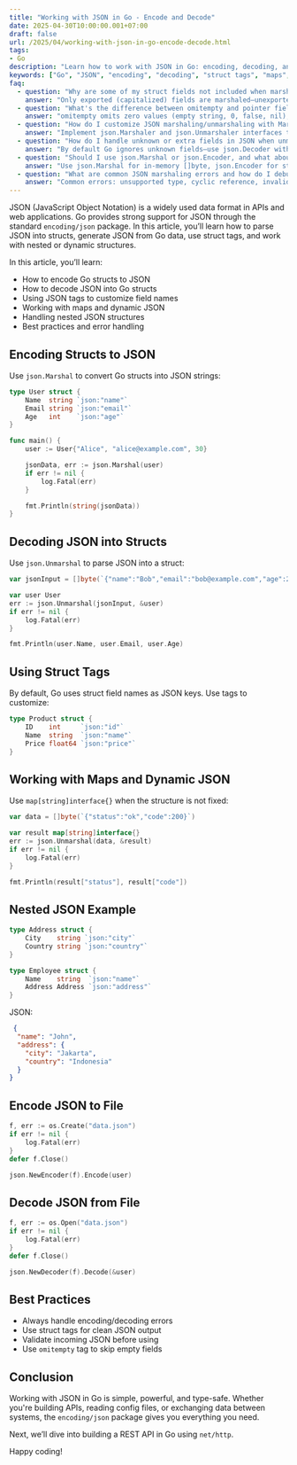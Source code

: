```yaml
---
title: "Working with JSON in Go - Encode and Decode"
date: 2025-04-30T10:00:00.001+07:00
draft: false
url: /2025/04/working-with-json-in-go-encode-decode.html
tags:
- Go
description: "Learn how to work with JSON in Go: encoding, decoding, and using struct tags."
keywords: ["Go", "JSON", "encoding", "decoding", "struct tags", "maps", "nested JSON"]
faq:
  - question: "Why are some of my struct fields not included when marshaling to JSON?"
    answer: "Only exported (capitalized) fields are marshaled—unexported fields ignored by encoding/json. Problem: type User struct { name string; email string }; json.Marshal(user)—outputs {}. Fields lowercase (unexported), invisible to reflection. Fix: capitalize: type User struct { Name string `json:\"name\"`; Email string `json:\"email\"` }—outputs {\"name\":\"Alice\",\"email\":\"alice@example.com\"}. Tag `json:\"name\"` maps exported Name to lowercase JSON key. Why: Go's reflection can't access unexported fields from other packages—encoding/json in stdlib, your struct in main, can't see private fields. Security benefit: sensitive fields stay private: type User struct { Name string; password string }—password never marshaled. Omitting fields: use tag `json:\"-\"` to explicitly exclude exported field: type User struct { Password string `json:\"-\"` }—never marshaled even though exported. Debugging: if field missing from JSON: (1) Check capitalization: name → Name. (2) Check tag: `json:\"user_name\"` means key is user_name not Name. (3) Check zero value with omitempty: Name string `json:\"name,omitempty\"`—empty string omitted. Print struct before marshal: fmt.Printf(\"%+v\", user)—verify field has value. Common mistakes: (1) Forgot to capitalize after copy-paste from JSON schema. (2) Tag typo: `josn:\"name\"`—silently uses default field name. (3) Embedded unexported struct: fields not promoted. Best practice: always export fields for marshaling, use tags for naming, use `-` to explicitly exclude."
  - question: "What's the difference between omitempty and pointer fields for handling optional JSON fields?"
    answer: "omitempty omits zero values (empty string, 0, false, nil), pointers distinguish zero from absent—choose based on whether zero is meaningful. omitempty: type User struct { Name string `json:\"name,omitempty\"`; Age int `json:\"age,omitempty\"` }. Behavior: Age=0 → {\"name\":\"Alice\"} (age omitted), Age=25 → {\"name\":\"Alice\",\"age\":25}. Problem: can't distinguish 'age not provided' from 'age is 0'. If 0 is valid, omitempty wrong—0-year-old doesn't exist but omitted = looks like not provided. Pointer fields: type User struct { Name string `json:\"name\"`; Age *int `json:\"age,omitempty\"` }. Behavior: Age=nil → {\"name\":\"Alice\"} (nil omitted), Age=&0 → {\"name\":\"Alice\",\"age\":0} (0 included). Distinguishes: nil=not provided, *int=provided (even if 0). When omitempty: (1) Zero value means 'not set': empty string, false boolean. (2) Optional text fields: Email, MiddleName. (3) Flags: Active bool—false = inactive, omit from JSON for defaults. When pointer: (1) Zero value is meaningful: Age *int (0 is valid age for newborn), Price *float64 (0.0 = free). (2) Need to distinguish absent vs zero: IsActive *bool—nil = not set, false = explicitly disabled, true = enabled. (3) PATCH requests: only update provided fields—nil = don't update, value = update to this. Trade-off: pointers add complexity (nil checks), but semantic correctness. Decoding: omitempty only affects encoding (marshal), not decoding—json:\"age,omitempty\" doesn't prevent Age field from being set during unmarshal. Best practice: omitempty for string/slice (empty = not set), pointers for numbers/bools where zero is valid. API design: PATCH with pointers—only update non-nil fields."
  - question: "How do I customize JSON marshaling/unmarshaling with MarshalJSON and UnmarshalJSON?"
    answer: "Implement json.Marshaler and json.Unmarshaler interfaces to control encoding/decoding—use for custom formats, computed fields, or validation. MarshalJSON: func (u User) MarshalJSON() ([]byte, error) { type Alias User; return json.Marshal(&struct { *Alias; FullName string `json:\"full_name\"` }{ Alias: (*Alias)(&u), FullName: u.FirstName + \" \" + u.LastName }) }—adds computed field. Why: (1) Custom formats: time.Time as Unix timestamp instead of RFC3339. (2) Computed fields: combine FirstName + LastName → FullName. (3) Encryption: marshal CreditCard with last 4 digits only. (4) Legacy compatibility: struct field ID but JSON expects id_number. UnmarshalJSON: func (u *User) UnmarshalJSON(data []byte) error { type Alias User; aux := &struct { *Alias; Age string `json:\"age\"` }{ Alias: (*Alias)(u) }; if err := json.Unmarshal(data, aux); err != nil { return err }; if age, err := strconv.Atoi(aux.Age); err == nil { u.Age = age }; return nil }—handles Age as string or int. Why: (1) Multiple formats: accept \"2023-01-01\" or \"01/01/2023\" for date. (2) Validation: reject negative prices during unmarshal. (3) Defaults: set CreatedAt if not provided. (4) Type coercion: string \"true\" → bool true. Caveat: recursive calls—don't call json.Marshal(*u) inside MarshalJSON—infinite loop! Use alias pattern: type Alias User; json.Marshal((*Alias)(u))—skips custom method. Performance: custom marshaling adds overhead—only use when needed. Common use cases: (1) Time formats: marshal time.Time as ISO8601, Unix, or custom. (2) Enums: marshal int Status as string for API. (3) Polymorphism: unmarshal based on 'type' field—JSON with type:\"circle\" → Circle struct. Best practice: implement both MarshalJSON and UnmarshalJSON together—symmetry ensures encode/decode round-trip works. Test thoroughly: data, _ := json.Marshal(obj); json.Unmarshal(data, &obj2); assert.Equal(obj, obj2)."
  - question: "How do I handle unknown or extra fields in JSON when unmarshaling into a struct?"
    answer: "By default Go ignores unknown fields—use json.Decoder with DisallowUnknownFields() to reject, or unmarshal to map to capture all. Default behavior: type User struct { Name string }; json.Unmarshal('{\"name\":\"Alice\",\"age\":30}', &user)—succeeds, age ignored, user.Name=\"Alice\". Use case: forward compatibility—old client receives new API fields, doesn't break. Strict mode: dec := json.NewDecoder(bytes.NewReader(data)); dec.DisallowUnknownFields(); err := dec.Decode(&user)—errors on unknown fields: 'json: unknown field \"age\"'. Use case: validation, reject malformed requests, prevent typos (usrname vs username). Capture extras: type User struct { Name string; Extras map[string]json.RawMessage }; manually parse—complex, rarely needed. Or: unmarshal to map first: var raw map[string]interface{}; json.Unmarshal(data, &raw); then extract known fields, store rest in Extras. When to use strict: (1) User input validation—reject unexpected fields in POST /users. (2) Security—unexpected fields might indicate attack. (3) Configuration files—typos silently ignored otherwise. When to allow extras: (1) Client compatibility—server adds fields, old clients continue working. (2) Partial updates—PATCH with subset of fields. (3) Polymorphic data—different objects in same array. Trade-off: strict = safer but less flexible, lenient = compatible but hides typos. Best practice: API endpoints use strict for writes (POST/PUT/PATCH), lenient for reads (GET). Implementation: middleware applies DisallowUnknownFields globally. Alternative: use validation library (go-playground/validator) to check struct after unmarshal—separates concerns. Testing: test with extra fields: data := '{\"name\":\"Alice\",\"unknown\":\"value\"}'; ensure behaves as expected."
  - question: "Should I use json.Marshal or json.Encoder, and what about performance of third-party libraries?"
    answer: "Use json.Marshal for in-memory []byte, json.Encoder for streaming to io.Writer—Encoder is faster for HTTP responses and files. json.Marshal: data, err := json.Marshal(user)—returns []byte. Use when: (1) Need []byte: pass to another function, store in variable. (2) Small payloads: single object, array of objects. (3) Testing: easy to compare: assert.Equal(expected, data). json.Encoder: json.NewEncoder(w).Encode(user)—writes directly to io.Writer. Use when: (1) HTTP responses: json.NewEncoder(w).Encode(response)—streams to client, no intermediate buffer. (2) Files: json.NewEncoder(file).Encode(data)—writes directly. (3) Large payloads: avoids allocating full []byte in memory. Performance: Encoder ~10-20% faster for HTTP—skips allocation. Marshal allocates buffer, then io.Writer.Write(buffer). Encoder writes incrementally. Third-party libraries: (1) jsoniter (json-iterator/go): drop-in replacement, 2-3x faster—import jsoniter \"github.com/json-iterator/go\"; var json = jsoniter.ConfigCompatibleWithStandardLibrary; json.Marshal(). (2) easyjson: code generation, 4-5x faster—generate with easyjson -all user.go, use user.MarshalJSON(). (3) ffjson: deprecated, use easyjson instead. When to use third-party: (1) High-throughput APIs (>10k req/s)—profile shows json.Marshal in top CPU. (2) Large payloads (>1MB)—standard library slow. (3) Latency-sensitive (p99 <10ms)—every ms counts. When stdlib is fine: (1) Most CRUD APIs—json not bottleneck, database is. (2) Internal services—simplicity > speed. (3) Small teams—fewer dependencies. Benchmark first: go test -bench=. -cpuprofile=cpu.out—verify json is actual bottleneck before optimizing. Common mistake: premature optimization—add jsoniter when real bottleneck is N+1 queries. Best practice: start with stdlib Encoder, profile, optimize if needed. Production pattern: json.NewEncoder(w).Encode(resp) for all HTTP handlers—clean, fast, idiomatic."
  - question: "What are common JSON marshaling errors and how do I debug them?"
    answer: "Common errors: unsupported type, cyclic reference, invalid UTF-8, type mismatch on unmarshal—use json.Valid() and debug prints to diagnose. Error 1: 'json: unsupported type: func()'—can't marshal functions, channels, complex. Type must be: struct, slice, array, map, string, number, bool. Fix: remove unsupported field or add `json:\"-\"` tag. Error 2: 'json: unsupported value: encountered a cycle'—struct references itself. Example: type Node struct { Value int; Next *Node }; a := &Node{Value: 1}; a.Next = a; json.Marshal(a)—infinite loop detected. Fix: custom MarshalJSON that breaks cycle, or don't marshal cyclic field. Error 3: 'invalid character 'x' looking for beginning of value'—malformed JSON input. Debug: fmt.Println(string(data))—check raw JSON. Use json.Valid(data) to verify: if !json.Valid(data) { log.Printf(\"invalid JSON: %s\", data) }. Common cause: HTML error page instead of JSON from API. Error 4: 'json: cannot unmarshal string into Go value of type int'—type mismatch. JSON has \"age\":\"30\" (string) but struct expects Age int. Fix: (1) Custom UnmarshalJSON to handle both. (2) Change struct to string, convert after. (3) Fix source data. Error 5: Field not unmarshaled—JSON key doesn't match struct field or tag. Debug: (1) Print JSON: fmt.Println(string(data)). (2) Print struct: fmt.Printf(\"%+v\", user). (3) Check tags: user_name vs userName vs UserName. Error 6: Empty result {}—all fields unexported or omitempty with zero values. Check: capitalization, omitempty with defaults. Debugging tools: (1) json.Valid(data)—check if valid JSON. (2) json.Indent(&buf, data, \"\", \"  \")—pretty-print for readability. (3) online validator: jsonlint.com. (4) Log before/after: log.Printf(\"JSON: %s\", data); err := json.Unmarshal(data, &v); log.Printf(\"Struct: %+v\", v). Production: wrap marshal/unmarshal: func SafeMarshal(v any) ([]byte, error) { data, err := json.Marshal(v); if err != nil { log.Printf(\"marshal error: %v, value: %+v\", err, v) }; return data, err }—logs context for debugging. Best practice: validate input with json.Valid, use struct tags correctly, add custom marshal methods for complex types, log errors with context."
---
```


JSON (JavaScript Object Notation) is a widely used data format in APIs and web applications. Go provides strong support for JSON through the standard `encoding/json` package. In this article, you’ll learn how to parse JSON into structs, generate JSON from Go data, use struct tags, and work with nested or dynamic structures.

In this article, you’ll learn:

*   How to encode Go structs to JSON
*   How to decode JSON into Go structs
*   Using JSON tags to customize field names
*   Working with maps and dynamic JSON
*   Handling nested JSON structures
*   Best practices and error handling

Encoding Structs to JSON
------------------------

Use `json.Marshal` to convert Go structs into JSON strings:

```go
type User struct {
    Name  string `json:"name"`
    Email string `json:"email"`
    Age   int    `json:"age"`
}

func main() {
    user := User{"Alice", "alice@example.com", 30}

    jsonData, err := json.Marshal(user)
    if err != nil {
        log.Fatal(err)
    }

    fmt.Println(string(jsonData))
} 
```

Decoding JSON into Structs
--------------------------

Use `json.Unmarshal` to parse JSON into a struct:

```go
var jsonInput = []byte(`{"name":"Bob","email":"bob@example.com","age":25}`)

var user User
err := json.Unmarshal(jsonInput, &user)
if err != nil {
    log.Fatal(err)
}

fmt.Println(user.Name, user.Email, user.Age) 
```

Using Struct Tags
-----------------

By default, Go uses struct field names as JSON keys. Use tags to customize:

```go
type Product struct {
    ID    int     `json:"id"`
    Name  string  `json:"name"`
    Price float64 `json:"price"`
} 
```

Working with Maps and Dynamic JSON
----------------------------------

Use `map[string]interface{}` when the structure is not fixed:

```go
var data = []byte(`{"status":"ok","code":200}`)

var result map[string]interface{}
err := json.Unmarshal(data, &result)
if err != nil {
    log.Fatal(err)
}

fmt.Println(result["status"], result["code"]) 
```

Nested JSON Example
-------------------

```go
type Address struct {
    City    string `json:"city"`
    Country string `json:"country"`
}

type Employee struct {
    Name    string  `json:"name"`
    Address Address `json:"address"`
} 
```

JSON:

```json
 {
  "name": "John",
  "address": {
    "city": "Jakarta",
    "country": "Indonesia"
  }
} 
```

Encode JSON to File
-------------------

```go
f, err := os.Create("data.json")
if err != nil {
    log.Fatal(err)
}
defer f.Close()

json.NewEncoder(f).Encode(user) 
```

Decode JSON from File
---------------------

```go
f, err := os.Open("data.json")
if err != nil {
    log.Fatal(err)
}
defer f.Close()

json.NewDecoder(f).Decode(&user) 
```

Best Practices
--------------

*   Always handle encoding/decoding errors
*   Use struct tags for clean JSON output
*   Validate incoming JSON before using
*   Use `omitempty` tag to skip empty fields

Conclusion
----------

Working with JSON in Go is simple, powerful, and type-safe. Whether you're building APIs, reading config files, or exchanging data between systems, the `encoding/json` package gives you everything you need.

Next, we’ll dive into building a REST API in Go using `net/http`.

Happy coding!

